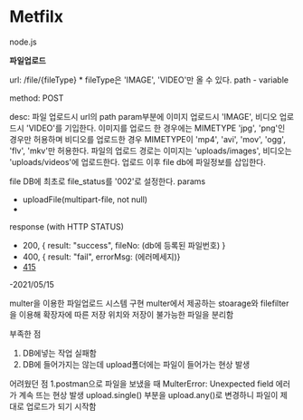 # Metfilx
node.js

**파일업로드**

url: /file/{fileType} * fileType은 'IMAGE', 'VIDEO'만 올 수 있다. path - variable

method: POST

desc: 파일 업로드시 url의 path param부분에 이미지 업로드시 'IMAGE', 비디오 업로드시 'VIDEO'를 기입한다.  이미지를 업로드 한 경우에는 MIMETYPE 'jpg', 'png'인 경우만 허용하며 비디오를 업로드한 경우 MIMETYPE이 'mp4', 'avi', 'mov', 'ogg', 'flv', 'mkv'만 허용한다. 파일의 업로드 경로는 이미지는 'uploads/images', 비디오는 'uploads/videos'에 업로드한다. 업로드 이후 file db에 파일정보를 삽입한다.

file DB에 최초로 file_status를 '002'로 설정한다. 
params
- uploadFile(multipart-file, not null)
- 
response (with HTTP STATUS)

- 200, { result: "success", fileNo: (db에 등록된 파일번호) }
- 400, { result: "fail", errorMsg: (에러메세지)}
- [415](https://developer.mozilla.org/en-US/docs/Web/HTTP/Status/415)


-2021/05/15

multer을 이용한 파일업로드 시스템 구현 multer에서 제공하는 stoarage와 filefilter을 이용해 확장자에 따른 저장 위치와
저장이 불가능한 파일을 분리함 

부족한 점
1. DB에넣는 작업 실패함
2. DB에 들어가지는 않는데 upload폴더에는 파일이 들어가는 현상 발생

어려웠던 점
1.postman으로 파일을 보냈을 때 MulterError: Unexpected field 에러가 계속 뜨는 현상 발생 upload.single() 부분을 upload.any()로 변경하니 
파일이 제대로 업로드가 되기 시작함
